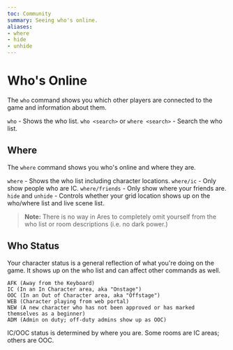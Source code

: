 ```yaml
---
toc: Community
summary: Seeing who's online.
aliases:
- where
- hide
- unhide
---
```

# Who's Online

The `who` command shows you which other players are connected to the game and information about them.

`who` - Shows the who list.
`who <search>` or `where <search>` - Search the who list.

## Where

The `where` command shows you who's online and where they are.

`where` - Shows the who list including character locations.
`where/ic` - Only show people who are IC.
`where/friends` - Only show where your friends are.
`hide` and `unhide` - Controls whether your grid location shows up on the who/where list and live scene list.

> **Note:** There is no way in Ares to completely omit yourself from the who list or room descriptions (i.e. no dark power.)

## Who Status

Your character status is a general reflection of what you're doing on the game.  It shows up on the who list and can affect other commands as well.

    AFK (Away from the Keyboard)
    IC (In an In Character area, aka "Onstage")
    OOC (In an Out of Character area, aka "Offstage")
    WEB (Character playing from web portal)
    NEW (A new character who has not been approved or has marked themselves as a beginner)
    ADM (Admin on duty; off-duty admins show up as OOC)

IC/OOC status is determined by where you are.  Some rooms are IC areas; others are OOC.
